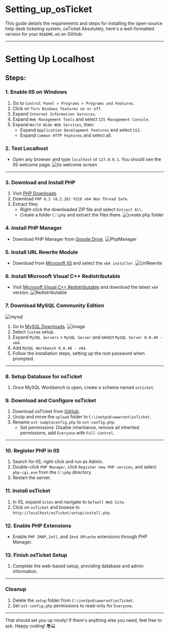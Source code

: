 # Setting_up_osTicket
This guide details the requirements and steps for installing the open-source help desk ticketing system, osTicket
Absolutely, here's a well-formatted version for your `README.md` on GitHub:

---

# Setting Up Localhost

## Steps:

### 1. Enable IIS on Windows
1. Go to `Control Panel > Programs > Programs and Features`.
2. Click on `Turn Windows features on or off`.
3. Expand `Internet Information Services`.
4. Expand `Web Management Tools` and select `IIS Management Console`.
5. Expand `World Wide Web Services`, then:
   - Expand `Application Development Features` and select `CGI`.
   - Expand `Common HTTP Features` and select all.

### 2. Test Localhost
- Open any browser and type `localhost` or `127.0.0.1`. You should see the IIS welcome page.
![iis welcome screen](https://github.com/user-attachments/assets/134ff0c0-a897-435b-ab28-744507391d56)

---

### 3. Download and Install PHP
1. Visit [PHP Downloads](https://windows.php.net/download#php-8.2).
2. Download `PHP 8.2 (8.2.26) VS16 x64 Non Thread Safe`.
3. Extract files:
   - Right-click the downloaded ZIP file and select `Extract All`.
   - Create a folder `C:\php` and extract the files there.
![create php folder](https://github.com/user-attachments/assets/8ac62f73-3216-4eb4-84aa-1cbde2f96176)

### 4. Install PHP Manager
- Download PHP Manager from [Google Drive](https://drive.google.com/file/d/1qyZMk_YTizMGJMVULN_TtCwVY9sxw9lz/view?usp=sharing%3Eis).
![PhpManager](https://github.com/user-attachments/assets/0a01c983-4d3a-4aa6-9b2b-c4a180643e90)
### 5. Install URL Rewrite Module
- Download from [Microsoft IIS](https://www.iis.net/downloads/microsoft/url-rewrite) and select the `x64 installer`.
![UrlRewrite](https://github.com/user-attachments/assets/3b58f585-36a8-4205-a52b-8041f4cb5004)


### 6. Install Microsoft Visual C++ Redistributable
- Visit [Microsoft Visual C++ Redistributable](https://learn.microsoft.com/en-gb/cpp/windows/latest-supported-vc-redist?view=msvc-170) and download the latest `x64` version.
![Redistributable](https://github.com/user-attachments/assets/8d9d4ae9-5af7-48ff-a83c-fefdbdeb72da)


### 7. Download MySQL Community Edition
![mysql](https://github.com/user-attachments/assets/81ee9c52-008a-4a61-a22f-89a5c732a497)
1. Go to [MySQL Downloads](https://dev.mysql.com/downloads/file/?id=536356).
   ![image](https://github.com/user-attachments/assets/ed53bed8-e406-42e7-ba15-eba8a6c391a6)
2. Select `Custom` setup.
3. Expand `MySQL Servers` > `MySQL Server` and select `MySQL Server 8.0.40 - x64`.
4. Add `MySQL Workbench 8.0.40 - x64`.
5. Follow the installation steps, setting up the root password when prompted.

---

### 8. Setup Database for osTicket
1. Once MySQL Workbench is open, create a schema named `osticket`.

### 9. Download and Configure osTicket
1. Download osTicket from [GitHub](https://github.com/osTicket/osTicket/releases/tag/v1.18.1).
2. Unzip and move the `upload` folder to `C:\inetpub\wwwroot\osTicket`.
3. Rename `ost-sampleconfig.php` to `ost-config.php`:
   - Set permissions: Disable inheritance, remove all inherited permissions, add `Everyone` with `Full Control`.

---

### 10. Register PHP in IIS
1. Search for IIS, right-click and run as Admin.
2. Double-click `PHP Manager`, click `Register new PHP version`, and select `php-cgi.exe` from the `C:\php` directory.
3. Restart the server.

### 11. Install osTicket
1. In IIS, expand `Sites` and navigate to `Default Web Site`.
2. Click on `osTicket` and browse to `http://localhost/osTicket/setup/install.php`.

### 12. Enable PHP Extensions
- Enable `PHP IMAP`, `Intl`, and `Zend OPcache` extensions through PHP Manager.

### 13. Finish osTicket Setup
1. Complete the web-based setup, providing database and admin information.

---

### Cleanup
1. Delete the `setup` folder from `C:\inetpub\wwwroot\osTicket`.
2. Set `ost-config.php` permissions to read-only for `Everyone`.

---

That should set you up nicely! If there's anything else you need, feel free to ask. Happy coding! 📚💻

